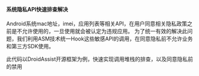 #### 系统隐私API快速排查解决

Android系统mac地址，imei，应用列表等相关API，在用户同意相关隐私政策之前是不允许使用的，一旦使用就会被认定为违规应用。
为了统一有效的解决此问题，我们利用ASM技术统一Hook这些敏感API的调用，在同意隐私前不允许业务和第三方SDK使用。

此代码以DroidAssist开源框架为例，快速实现调用堆栈的排查，以及同意隐私前的禁用